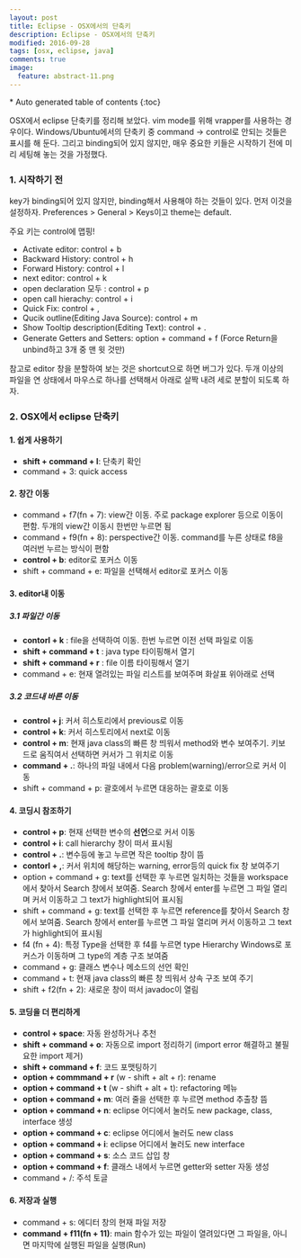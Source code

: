 ```yaml
---
layout: post
title: Eclipse - OSX에서의 단축키
description: Eclipse - OSX에서의 단축키
modified: 2016-09-28
tags: [osx, eclipse, java]
comments: true
image:
  feature: abstract-11.png
---
```


<section id="table-of-contents" class="toc">
<div id="drawer" markdown="1">
*  Auto generated table of contents
{:toc}
</div>
</section><!-- /#table-of-contents -->

OSX에서 eclipse 단축키를 정리해 보았다. vim mode를 위해 vrapper를 사용하는 경우이다. 
Windows/Ubuntu에서의 단축키 중 command -> control로 안되는 것들은 표시를 해 둔다. 그리고 binding되어 있지 않지만, 매우 중요한 키들은 시작하기 전에 미리 세팅해 놓는 것을 가정했다.

### 1. 시작하기 전

key가 binding되어 있지 않지만, binding해서 사용해야 하는 것들이 있다. 먼저 이것을 설정하자. Preferences > General > Keys이고 theme는 default.

주요 키는 control에 맵핑!

- Activate editor: control + b
- Backward History: control + h
- Forward History: control + l
- next editor: control + k
- open declaration 모두 : control + p
- open call hierachy: control + i
- Quick Fix: control + ,
- Qucik outline(Editing Java Source): control + m
- Show Tooltip description(Editing Text): control + .
- Generate Getters and Setters: option + command + f (Force Return을 unbind하고 3개 중 맨 윗 것만)

참고로 editor 창을 분할하여 보는 것은 shortcut으로 하면 버그가 있다. 두개 이상의 파일을 연 상태에서 마우스로 하나를 선택해서 아래로 살짝 내려 세로 분할이 되도록 하자. 

### 2. OSX에서 eclipse 단축키

#### 1. 쉽게 사용하기

- **shift + command + l**: 단축키 확인
- command + 3: quick access

#### 2. 창간 이동 

- command + f7(fn + 7): view간 이동. 주로 package explorer 등으로 이동이 편함. 두개의 view간 이동시 한번만 누르면 됨
- command + f9(fn + 8): perspective간 이동. command를 누른 상태로 f8을 여러번 누르는 방식이 편함
- **control + b**: editor로 포커스 이동
- shift + command + e: 파일을 선택해서 editor로 포커스 이동

#### 3. editor내 이동

##### 3.1 파일간 이동 

- **contorl + k** : file을 선택하여 이동. 한번 누르면 이전 선택 파일로 이동
- **shift + command + t** : java type 타이핑해서 열기
- **shift + command + r** : file 이름 타이핑해서 열기
- command + e: 현재 열려있는 파일 리스트를 보여주며 화살표 위아래로 선택

##### 3.2 코드내 바른 이동

- **control + j**: 커서 히스토리에서 previous로 이동
- **control + k**: 커서 히스토리에서 next로 이동
- **control + m**: 현재 java class의 빠른 창 띄워서 method와 변수 보여주기. 키보드로 움직여서 선택하면 커서가 그 위치로 이동
- **command + .**: 하나의 파일 내에서 다음 problem(warning)/error으로 커서 이동
- shift + command + p: 괄호에서 누르면 대응하는 괄호로 이동

#### 4. 코딩시 참조하기

- **control + p**: 현재 선택한 변수의 **선언**으로 커서 이동 
- **control + i**: call hierarchy 창이 떠서 표시됨
- **control + .**: 변수등에 놓고 누르면 작은 tooltip 창이 뜸
- **contorl + ,**: 커서 위치에 해당하는 warning, error등의 quick fix 창 보여주기
- option + command + g: text를 선택한 후 누르면 일치하는 것들을 workspace에서 찾아서 Search 창에서 보여줌. Search 창에서 enter를 누르면 그 파일 열리며 커서 이동하고 그 text가 highlight되어 표시됨
- shift + command + g: text를 선택한 후 누르면 reference를 찾아서 Search 창에서 보여줌. Search 창에서 enter를 누르면 그 파일 열리며 커서 이동하고 그 text가 highlight되어 표시됨
- f4 (fn + 4): 특정 Type을 선택한 후 f4를 누르면 type Hierarchy Windows로 포커스가 이동하며 그 type의 계층 구조 보여줌 
- command + g: 클래스 변수나 메소드의 선언 확인 
- command + t: 현재 java class의 빠른 창 띄워서 상속 구조 보여 주기
- shift + f2(fn + 2): 새로운 창이 떠서 javadoc이 열림


#### 5. 코딩을 더 편리하게

- **control + space**: 자동 완성하거나 추천
- **shift + command + o**: 자동으로 import 정리하기 (import error 해결하고 불필요한 import 제거)
- **shift + command + f**: 코드 포맷팅하기
- **option + commmand + r** (w - shift + alt + r): rename
- **option + command + t** (w - shift + alt + t): refactoring 메뉴
- **option + command + m**: 여러 줄을 선택한 후 누르면 method 추출창 뜸
- **option + command + n**: eclipse 어디에서 눌러도 new package, class, interface 생성
- **option + command + c**: eclipse 어디에서 눌러도 new class
- **option + command + i**: eclipse 어디에서 눌러도 new interface
- **option + command + s**: 소스 코드 삽입 창
- **option + command + f**: 클래스 내에서 누르면 getter와 setter 자동 생성
- command + /: 주석 토글

#### 6. 저장과 실행

- command + s: 에디터 창의 현재 파일 저장
- **command + f11(fn + 11)**: main 함수가 있는 파일이 열려있다면 그 파일을, 아니면 마지막에 실행된 파일을 실행(Run)

